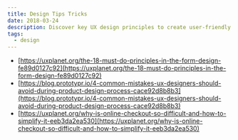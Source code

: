 ```yaml
---
title: Design Tips Tricks
date: 2018-03-24
description: Discover key UX design principles to create user-friendly forms, avoid common product design mistakes, and simplify online checkout processes for better user experience and higher conversion rates.
tags:
  - design
---
```


- [https://uxplanet.org/the-18-must-do-principles-in-the-form-design-fe89d0127c92](https://uxplanet.org/the-18-must-do-principles-in-the-form-design-fe89d0127c92)
- [https://blog.prototypr.io/4-common-mistakes-ux-designers-should-avoid-during-product-design-process-cace92d8b8b3](https://blog.prototypr.io/4-common-mistakes-ux-designers-should-avoid-during-product-design-process-cace92d8b8b3)
- [https://uxplanet.org/why-is-online-checkout-so-difficult-and-how-to-simplify-it-eeb3da2ea530](https://uxplanet.org/why-is-online-checkout-so-difficult-and-how-to-simplify-it-eeb3da2ea530)
